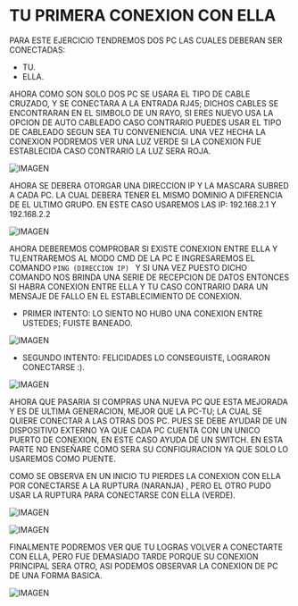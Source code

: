 # TU PRIMERA CONEXION CON ELLA 

PARA ESTE EJERCICIO TENDREMOS DOS PC LAS CUALES DEBERAN SER CONECTADAS:
  - TU.  
  - ELLA.
 
AHORA COMO SON SOLO DOS PC SE USARA EL TIPO DE CABLE CRUZADO, Y SE CONECTARA A LA ENTRADA RJ45; DICHOS CABLES SE ENCONTRARAN EN EL SIMBOLO DE UN RAYO, SI ERES NUEVO USA LA OPCION DE AUTO CABLEADO CASO CONTRARIO PUEDES USAR EL TIPO DE CABLEADO SEGUN SEA TU CONVENIENCIA.
UNA VEZ HECHA LA CONEXION PODREMOS VER UNA LUZ VERDE SI LA CONEXION FUE ESTABLECIDA CASO CONTRARIO LA LUZ SERA ROJA.

![IMAGEN](https://github.com/angelhr28/REDES-BASICAS/blob/master/IMAGENES/CONEXION/1-.png)

AHORA SE DEBERA OTORGAR UNA DIRECCION IP Y LA MASCARA SUBRED A CADA PC. LA CUAL DEBERA TENER EL MISMO DOMINIO A DIFERENCIA DE EL ULTIMO GRUPO.
EN ESTE CASO USAREMOS LAS IP: 192.168.2.1  Y 192.168.2.2

![IMAGEN](https://github.com/angelhr28/REDES-BASICAS/blob/master/IMAGENES/CONEXION/2-.png)

AHORA DEBEREMOS COMPROBAR SI EXISTE CONEXION ENTRE ELLA Y TU,ENTRAREMOS AL MODO CMD DE LA PC E INGRESAREMOS EL COMANDO ``PING (DIRECCION IP) `` Y SI UNA VEZ PUESTO DICHO COMANDO NOS BRINDA UNA SERIE DE RECEPCION DE DATOS ENTONCES SI HABRA CONEXION ENTRE ELLA Y TU CASO CONTRARIO DARA UN MENSAJE DE FALLO EN EL ESTABLECIMIENTO DE CONEXION.
  - PRIMER INTENTO:   LO SIENTO NO HUBO UNA CONEXION ENTRE USTEDES; FUISTE BANEADO.

![IMAGEN](https://github.com/angelhr28/REDES-BASICAS/blob/master/IMAGENES/CONEXION/4-.png)

  - SEGUNDO INTENTO:    FELICIDADES LO CONSEGUISTE, LOGRARON CONECTARSE :).
  
![IMAGEN](https://github.com/angelhr28/REDES-BASICAS/blob/master/IMAGENES/CONEXION/3-.png)

AHORA QUE PASARIA SI COMPRAS UNA NUEVA PC QUE ESTA MEJORADA Y ES DE ULTIMA GENERACION, MEJOR QUE LA PC-TU; LA CUAL SE QUIERE CONECTAR A LAS OTRAS DOS PC. PUES SE DEBE AYUDAR DE UN DISPOSITIVO EXTERNO YA QUE CADA PC CUENTA CON UN UNICO PUERTO DE CONEXION, EN ESTE CASO AYUDA DE UN SWITCH.
EN ESTA PARTE NO ENSEÑARE COMO SERA SU CONFIGURACION YA QUE SOLO LO USAREMOS COMO PUENTE.

COMO SE OBSERVA EN UN INICIO TU PIERDES LA CONEXION CON ELLA POR CONECTARSE A LA RUPTURA (NARANJA) , PERO EL OTRO PUDO USAR LA RUPTURA PARA CONECTARSE CON ELLA (VERDE).

![IMAGEN](https://github.com/angelhr28/REDES-BASICAS/blob/master/IMAGENES/CONEXION/5-.png)

![IMAGEN](https://github.com/angelhr28/REDES-BASICAS/blob/master/IMAGENES/CONEXION/6-.png)

FINALMENTE PODREMOS VER QUE TU LOGRAS VOLVER A CONECTARTE CON ELLA, PERO FUE DEMASIADO TARDE PORQUE SU CONEXION PRINCIPAL SERA OTRO, ASI PODEMOS OBSERVAR LA CONEXION DE PC DE UNA FORMA BASICA.

![IMAGEN](https://github.com/angelhr28/REDES-BASICAS/blob/master/IMAGENES/CONEXION/7-.png)
